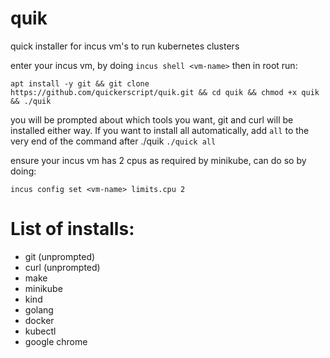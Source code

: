 # quik
quick installer for incus vm's to run kubernetes clusters

enter your incus vm, by doing `incus shell <vm-name>`
then in root run:
```
apt install -y git && git clone https://github.com/quickerscript/quik.git && cd quik && chmod +x quik && ./quik
```

you will be prompted about which tools you want, git and curl will be installed either way. If you want to install all automatically, add `all` to the very end of the command after ./quik `./quick all`

ensure your incus vm has 2 cpus as required by minikube, can do so by doing:
```
incus config set <vm-name> limits.cpu 2
```

# List of installs:
- git (unprompted)
- curl (unprompted)
- make
- minikube
- kind
- golang
- docker
- kubectl
- google chrome
